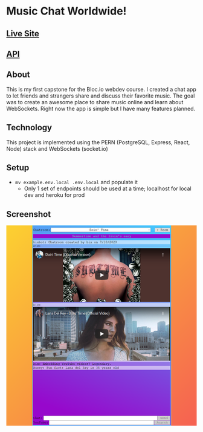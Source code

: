 # Music Chat Worldwide!

## [Live Site](https://music-chat.now.sh)

## [API](https://github.com/bix6/music-chat-api)

## About

This is my first capstone for the Bloc.io webdev course.
I created a chat app to let friends and strangers share and discuss their favorite music.
The goal was to create an awesome place to share music online and learn about WebSockets.
Right now the app is simple but I have many features planned.

## Technology

This project is implemented using the PERN (PostgreSQL, Express, React, Node) stack and WebSockets (socket.io)

## Setup

- `mv example.env.local .env.local` and populate it
  - Only 1 set of endpoints should be used at a time; localhost for local dev and heroku for prod

## Screenshot

![screenshot](screenshot.png)
